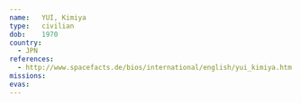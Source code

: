 ```yaml
---
name:	YUI, Kimiya
type:	civilian
dob:	1970
country:
  - JPN
references:
  - http://www.spacefacts.de/bios/international/english/yui_kimiya.htm
missions:
evas:
---
```

